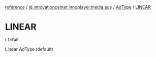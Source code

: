 [reference](../../index.md) / [id.innovationcenter.innoplayer.media.ads](../index.md) / [AdType](index.md) / [LINEAR](./-l-i-n-e-a-r.md)

# LINEAR

`LINEAR`

Linear AdType (default)

